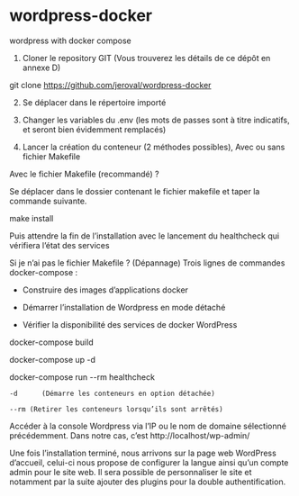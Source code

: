 # wordpress-docker
wordpress with docker compose


1.	Cloner le repository GIT (Vous trouverez les détails de ce dépôt en annexe D)

git clone https://github.com/jeroval/wordpress-docker

2.	Se déplacer dans le répertoire importé


3.	Changer les variables du .env (les mots de passes sont à titre indicatifs, et seront bien évidemment remplacés)


4.	Lancer la création du conteneur (2 méthodes possibles), Avec ou sans fichier Makefile

Avec le fichier Makefile (recommandé) ?

Se déplacer dans le dossier contenant le fichier makefile et taper la commande suivante.

make install

Puis attendre la fin de l’installation avec le lancement du healthcheck qui vérifiera l’état des services

Si je n’ai pas le fichier Makefile ? (Dépannage)
Trois lignes de commandes docker-compose :

-	Construire des images d’applications docker

-	Démarrer l’installation de Wordpress en mode détaché

-	Vérifier la disponibilité des services de docker WordPress

docker-compose build

docker-compose up -d 

docker-compose run --rm healthcheck

	-d      (Démarre les conteneurs en option détachée)
	
	--rm (Retirer les conteneurs lorsqu’ils sont arrêtés)

Accéder à la console Wordpress via l’IP ou le nom de domaine sélectionné précédemment.
Dans notre cas, c’est http://localhost/wp-admin/

Une fois l’installation terminé, nous arrivons sur la page web WordPress d’accueil, celui-ci nous propose de configurer la langue ainsi qu’un compte admin pour le site web. Il sera possible de personnaliser le site et notamment par la suite ajouter des plugins pour la double authentification.


